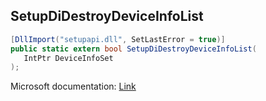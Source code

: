 ## SetupDiDestroyDeviceInfoList

```csharp
[DllImport("setupapi.dll", SetLastError = true)]
public static extern bool SetupDiDestroyDeviceInfoList(
   IntPtr DeviceInfoSet
);
```

Microsoft documentation: [Link](https://learn.microsoft.com/en-us/windows/win32/api/setupapi/nf-setupapi-setupdidestroydeviceinfolist)
